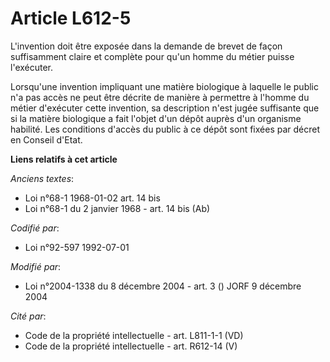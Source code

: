 # Article L612-5

L'invention doit être exposée dans la demande de brevet de façon suffisamment claire et complète pour qu'un homme du métier
puisse l'exécuter.

Lorsqu'une invention impliquant une matière biologique à laquelle le public n'a pas accès ne peut être décrite de manière à
permettre à l'homme du métier d'exécuter cette invention, sa description n'est jugée suffisante que si la matière biologique
a fait l'objet d'un dépôt auprès d'un organisme habilité. Les conditions d'accès du public à ce dépôt sont fixées par décret
en Conseil d'Etat.

**Liens relatifs à cet article**

_Anciens textes_:

  - Loi n°68-1 1968-01-02 art. 14 bis
  - Loi n°68-1 du 2 janvier 1968 - art. 14 bis (Ab)

_Codifié par_:

  - Loi n°92-597 1992-07-01

_Modifié par_:

  - Loi n°2004-1338 du 8 décembre 2004 - art. 3 () JORF 9 décembre 2004

_Cité par_:

  - Code de la propriété intellectuelle - art. L811-1-1 (VD)
  - Code de la propriété intellectuelle - art. R612-14 (V)
